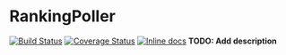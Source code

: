 # RankingPoller

[![Build Status](https://travis-ci.org/etherharvest/standings_poller.svg?branch=master)](https://travis-ci.org/etherharvest/standings_poller)
[![Coverage Status](https://coveralls.io/repos/github/etherharvest/standings_poller/badge.svg?branch=CI)](https://coveralls.io/github/etherharvest/standings_poller?branch=CI)
[![Inline docs](http://inch-ci.org/github/etherharvest/standings_poller.svg)](http://inch-ci.org/github/etherharvest/standings_poller)
**TODO: Add description**


